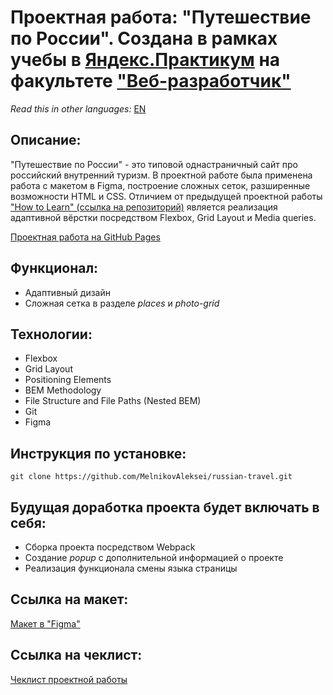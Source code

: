 # Проектная работа: "Путешествие по России". Создана в рамках учебы в [Яндекс.Практикум](https://praktikum.yandex.ru/) на факультете ["Веб-разработчик"](https://praktikum.yandex.ru/web/) 

*Read this in other languages:* [EN](https://github.com/MelnikovAleksei/russian-travel/blob/master/README.EN.md) 

## Описание: 

"Путешествие по России" - это типовой однастраничный сайт про российский внутренний туризм. В проектной работе была применена работа с макетом в Figma, построение сложных сеток, разширенные возможности HTML и CSS. Отличием от предыдущей проектной работы ["How to Learn" (ссылка на репозиторий)](https://github.com/MelnikovAleksei/how-to-learn) является реализация адаптивной вёрстки посредством Flexbox, Grid Layout и Media queries. 

[Проектная работа на GitHub Pages](https://melnikovaleksei.github.io/russian-travel/index) 

## Функционал: 

* Адаптивный дизайн 
* Сложная сетка в разделе *places* и *photo-grid* 

## Технологии: 

* Flexbox 
* Grid Layout 
* Positioning Elements 
* BEM Methodology 
* File Structure and File Paths (Nested BEM) 
* Git 
* Figma 

## Инструкция по установке: 

```
git clone https://github.com/MelnikovAleksei/russian-travel.git
```

## Будущая доработка проекта будет включать в себя: 

* Сборка проекта посредством Webpack 
* Создание *popup* c дополнительной информацией о проекте 
* Реализация функционала смены языка страницы 

## Ссылка на макет: 

[Макет в "Figma"](https://drive.google.com/file/d/1PA3d-rIn5ncNtcODT_42haGpmgquCk7t/view?usp=sharing) 

## Ссылка на чеклист: 

[Чеклист проектной работы](https://code.s3.yandex.net/web-developer/checklists/new-program/checklist-3/index.html) 

